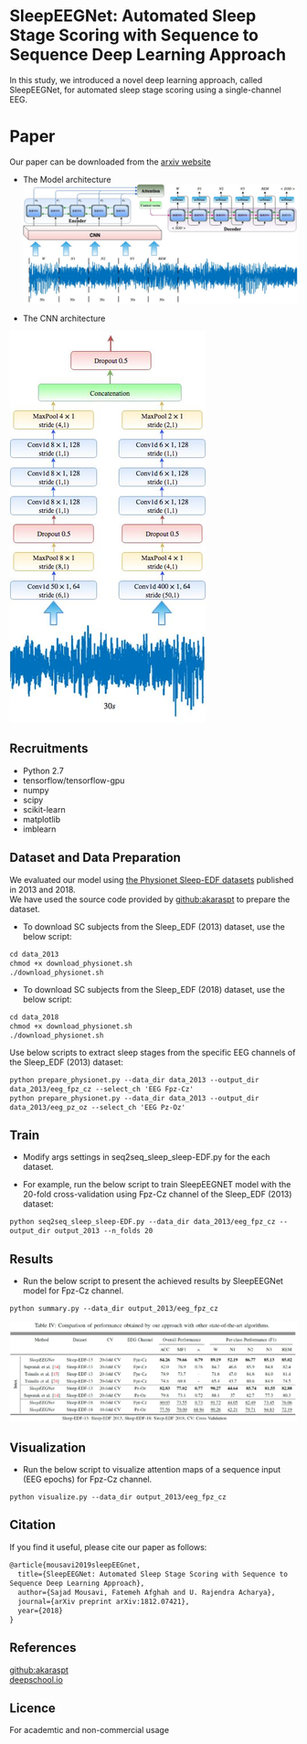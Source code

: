 # SleepEEGNet: Automated Sleep Stage Scoring with Sequence to Sequence Deep Learning Approach
In this study, we introduced a novel deep learning approach, called SleepEEGNet, for automated sleep stage scoring using a single-channel EEG.

# Paper
 Our paper can be downloaded from the [arxiv website](https://arxiv.org/pdf/1812.07421.pdf)
 * The Model architecture
  ![Alt text](/images/seq2seq_sleep.jpg)  
  
 * The CNN architecture  
 
  ![Alt text](/images/seq2seq_cnn.jpg)
 
## Recruitments
* Python 2.7
* tensorflow/tensorflow-gpu
* numpy
* scipy
* scikit-learn
* matplotlib
* imblearn
## Dataset and Data Preparation
We evaluated our model using [the Physionet Sleep-EDF datasets](https://physionet.org/physiobank/database/sleep-edfx/) published in 2013 and 2018.  
We have used the source code provided by [github:akaraspt](https://github.com/akaraspt/deepsleepnet) to prepare the dataset.

* To download SC subjects from the Sleep_EDF (2013) dataset, use the below script:

```
cd data_2013
chmod +x download_physionet.sh
./download_physionet.sh
```

* To download SC subjects from the Sleep_EDF (2018) dataset, use the below script:
```
cd data_2018
chmod +x download_physionet.sh
./download_physionet.sh
```

Use below scripts to extract sleep stages from the specific EEG channels of the Sleep_EDF (2013) dataset:

```
python prepare_physionet.py --data_dir data_2013 --output_dir data_2013/eeg_fpz_cz --select_ch 'EEG Fpz-Cz'
python prepare_physionet.py --data_dir data_2013 --output_dir data_2013/eeg_pz_oz --select_ch 'EEG Pz-Oz'
```

## Train

* Modify args settings in seq2seq_sleep_sleep-EDF.py for the each dataset.

* For example, run the below script to train SleepEEGNET model with the 20-fold cross-validation using Fpz-Cz channel of the Sleep_EDF (2013) dataset:
```
python seq2seq_sleep_sleep-EDF.py --data_dir data_2013/eeg_fpz_cz --output_dir output_2013 --n_folds 20
```

## Results
* Run the below script to present the achieved results by SleepEEGNet model for Fpz-Cz channel.
```
python summary.py --data_dir output_2013/eeg_fpz_cz
```

![Alt text](/images/results.jpg)

## Visualization
* Run the below script to visualize attention maps of a sequence input (EEG epochs) for Fpz-Cz channel.
```
python visualize.py --data_dir output_2013/eeg_fpz_cz
```


## Citation

If you find it useful, please cite our paper as follows:

```
@article{mousavi2019sleepEEGnet,
  title={SleepEEGNet: Automated Sleep Stage Scoring with Sequence to Sequence Deep Learning Approach},
  author={Sajad Mousavi, Fatemeh Afghah and U. Rajendra Acharya},
  journal={arXiv preprint arXiv:1812.07421},
  year={2018}
}
```

## References
 [github:akaraspt](https://github.com/akaraspt/deepsleepnet)  
 [deepschool.io](https://github.com/sachinruk/deepschool.io/blob/master/DL-Keras_Tensorflow)
 
## Licence 
For academtic and non-commercial usage 
